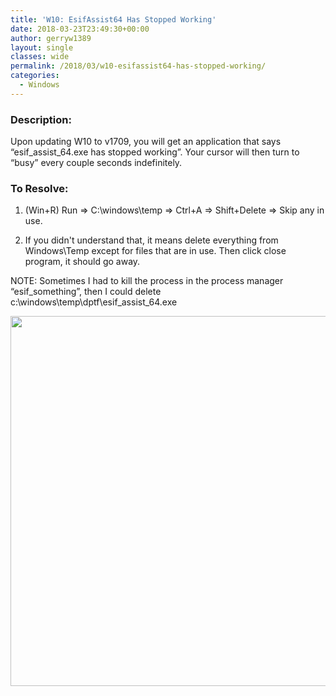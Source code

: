 ```yaml
---
title: 'W10: EsifAssist64 Has Stopped Working'
date: 2018-03-23T23:49:30+00:00
author: gerryw1389
layout: single
classes: wide
permalink: /2018/03/w10-esifassist64-has-stopped-working/
categories:
  - Windows
---
```

<!--more-->

### Description:

Upon updating W10 to v1709, you will get an application that says &#8220;esif\_assist\_64.exe has stopped working&#8221;. Your cursor will then turn to &#8220;busy&#8221; every couple seconds indefinitely.

### To Resolve:

1. (Win+R) Run => C:\windows\temp => Ctrl+A => Shift+Delete => Skip any in use.

2. If you didn't understand that, it means delete everything from Windows\Temp except for files that are in use. Then click close program, it should go away.

NOTE: Sometimes I had to kill the process in the process manager &#8220;esif\_something&#8221;, then I could delete c:\windows\temp\dptf\esif\_assist_64.exe

<img class="alignnone wp-image-5295 size-full" src="https://automationadmin.com/assets/images/uploads/2018/03/esif.jpg" alt="" width="1653" height="592" srcset="https://automationadmin.com/assets/images/uploads/2018/03/esif.jpg 1653w, https://automationadmin.com/assets/images/uploads/2018/03/esif-300x107.jpg 300w, https://automationadmin.com/assets/images/uploads/2018/03/esif-768x275.jpg 768w, https://automationadmin.com/assets/images/uploads/2018/03/esif-1024x367.jpg 1024w" sizes="(max-width: 1653px) 100vw, 1653px" />